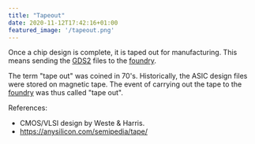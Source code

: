 ```yaml
---
title: "Tapeout"
date: 2020-11-12T17:42:16+01:00
featured_image: '/tapeout.png'
---
```


Once a chip design is complete, it is taped out for manufacturing. 
This means sending the [GDS2](/terminology/gds2) files to the [foundry](/terminology/foundry).

The term "tape out" was coined in 70's.
Historically, the ASIC design files were stored on magnetic tape.
The event of carrying out the tape to the [foundry](/terminology/foundry) was thus called "tape out".

References:

* CMOS/VLSI design by Weste & Harris.
* https://anysilicon.com/semipedia/tape/ 
